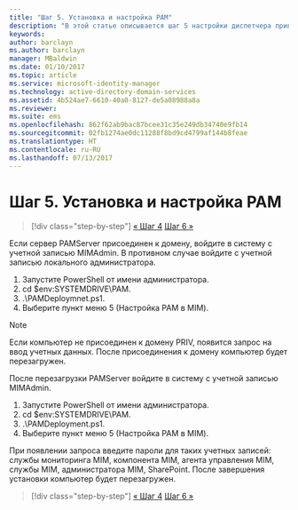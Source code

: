 ```yaml
---
title: "Шаг 5. Установка и настройка PAM"
description: "В этой статье описывается шаг 5 настройки диспетчера привилегированных удостоверений с помощью скриптов и рассматриваются действия по развертыванию на сервере PAM."
keywords: 
author: barclayn
ms.author: barclayn
manager: MBaldwin
ms.date: 01/10/2017
ms.topic: article
ms.service: microsoft-identity-manager
ms.technology: active-directory-domain-services
ms.assetid: 4b524ae7-6610-40a0-8127-de5a08988a8a
ms.reviewer: 
ms.suite: ems
ms.openlocfilehash: 862f62ab9bac87bcee31c35e249db34740e9fb14
ms.sourcegitcommit: 02fb1274ae0dc11288f8bd9cd4799af144b8feae
ms.translationtype: HT
ms.contentlocale: ru-RU
ms.lasthandoff: 07/13/2017
---
```

# <a name="step-5-installingconfiguring-pam"></a>Шаг 5. Установка и настройка PAM

>[!div class="step-by-step"]
[« Шаг 4](sp1-step4-configuring-sharepoint.md)
[Шаг 6 »](sp1-step6-setup-pam-trust.md)

Если сервер PAMServer присоединен к домену, войдите в систему с учетной записью MIMAdmin. В противном случае войдите с учетной записью локального администратора.
1. Запустите PowerShell от имени администратора.
2. cd $env:SYSTEMDRIVE\PAM.
3. .\PAMDeploymnet.ps1.
4. Выберите пункт меню 5 (Настройка PAM в MIM).

>[!NOTE]
>Если компьютер не присоединен к домену PRIV, появится запрос на ввод учетных данных. После присоединения к домену компьютер будет перезагружен.

После перезагрузки PAMServer войдите в систему с учетной записью MIMAdmin.

1. Запустите PowerShell от имени администратора.
2. cd $env:SYSTEMDRIVE\PAM.
3. .\PAMDeployment.ps1.
4. Выберите пункт меню 5 (Настройка PAM в MIM).

  При появлении запроса введите пароли для таких учетных записей: службы мониторинга MIM, компонента MIM, агента управления MIM, службы MIM, администратора MIM, SharePoint.
  После завершения установки компьютер будет перезагружен.

>[!div class="step-by-step"]
[« Шаг 4](sp1-step4-configuring-sharepoint.md)
[Шаг 6 »](sp1-step6-setup-pam-trust.md)
